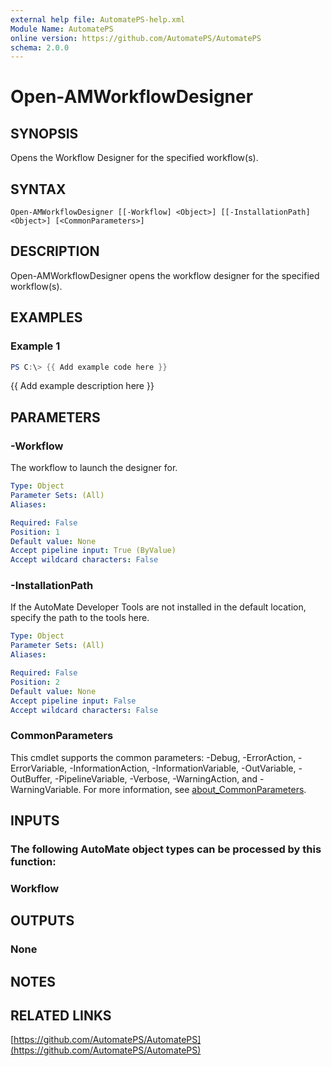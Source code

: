 ```yaml
---
external help file: AutomatePS-help.xml
Module Name: AutomatePS
online version: https://github.com/AutomatePS/AutomatePS
schema: 2.0.0
---
```


# Open-AMWorkflowDesigner

## SYNOPSIS
Opens the Workflow Designer for the specified workflow(s).

## SYNTAX

```
Open-AMWorkflowDesigner [[-Workflow] <Object>] [[-InstallationPath] <Object>] [<CommonParameters>]
```

## DESCRIPTION
Open-AMWorkflowDesigner opens the workflow designer for the specified workflow(s).

## EXAMPLES

### Example 1
```powershell
PS C:\> {{ Add example code here }}
```

{{ Add example description here }}

## PARAMETERS

### -Workflow
The workflow to launch the designer for.

```yaml
Type: Object
Parameter Sets: (All)
Aliases:

Required: False
Position: 1
Default value: None
Accept pipeline input: True (ByValue)
Accept wildcard characters: False
```

### -InstallationPath
If the AutoMate Developer Tools are not installed in the default location, specify the path to the tools here.

```yaml
Type: Object
Parameter Sets: (All)
Aliases:

Required: False
Position: 2
Default value: None
Accept pipeline input: False
Accept wildcard characters: False
```

### CommonParameters
This cmdlet supports the common parameters: -Debug, -ErrorAction, -ErrorVariable, -InformationAction, -InformationVariable, -OutVariable, -OutBuffer, -PipelineVariable, -Verbose, -WarningAction, and -WarningVariable. For more information, see [about_CommonParameters](http://go.microsoft.com/fwlink/?LinkID=113216).

## INPUTS

### The following AutoMate object types can be processed by this function:
### Workflow
## OUTPUTS

### None
## NOTES

## RELATED LINKS

[https://github.com/AutomatePS/AutomatePS](https://github.com/AutomatePS/AutomatePS)

